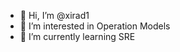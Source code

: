 - 👋 Hi, I’m @xirad1
- 👀 I’m interested in Operation Models
- 🌱 I’m currently learning SRE

<!---
xirad1/xirad1 is a ✨ special ✨ repository because its `README.md` (this file) appears on your GitHub profile.
You can click the Preview link to take a look at your changes.
--->
